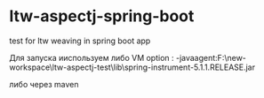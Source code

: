 # ltw-aspectj-spring-boot
test for ltw weaving in spring boot app


Для запуска ииспользуем либо VM option :
-javaagent:F:\new-workspace\ltw-aspectj-test\lib\spring-instrument-5.1.1.RELEASE.jar

либо через maven
